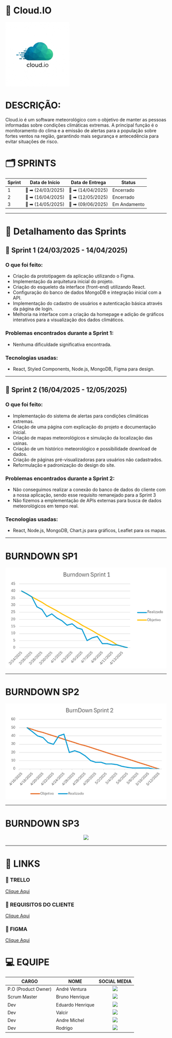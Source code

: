 # 🚀 Cloud.IO

<img src='./front/src/logo/logocloud.jpeg' width='200'/>

<h1>DESCRIÇÃO:</h1>    
Cloud.io é um software meteorológico com o objetivo de manter as pessoas informadas sobre condições climáticas extremas. A principal função é o monitoramento do clima e a emissão de alertas para a população sobre fortes ventos na região, garantindo mais segurança e antecedência para evitar situações de risco.
</div>

# 🗂️ SPRINTS
| Sprint | Data de Início | Data de Entrega | Status  |
|--------|----------------|-----------------|---------|
|  1     | :calendar: ➡ (24/03/2025) | 📆 ➡ (14/04/2025) |  Encerrado |
|  2     | :calendar: ➡ (16/04/2025) | 📆 ➡ (12/05/2025) |  Encerrado |
|  3     | :calendar: ➡ (14/05/2025) | 📆 ➡ (09/06/2025) |  Em Andamento |

---

# 🏁 Detalhamento das Sprints

## 🚀 Sprint 1 (24/03/2025 - 14/04/2025)
### O que foi feito:
- Criação da prototipagem da aplicação utilizando o Figma.
- Implementação da arquitetura inicial do projeto.
- Criação do esqueleto da interface (front-end) utilizando React.
- Configuração do banco de dados MongoDB e integração inicial com a API.
- Implementação do cadastro de usuários e autenticação básica através da página de login.
- Melhoria na interface com a criação da homepage e adição de gráficos interativos para a visualização dos dados climáticos.

### Problemas encontrados durante a Sprint 1:
- Nenhuma dificuldade significativa encontrada.

### Tecnologias usadas:
- React, Styled Components, Node.js, MongoDB, Figma para design.

---

## 🚀 Sprint 2 (16/04/2025 - 12/05/2025)
### O que foi feito:
- Implementação do sistema de alertas para condições climáticas extremas.
- Criação de uma página com explicação do projeto e documentação inicial.
- Criação de mapas meteorológicos e simulação da localização das usinas.
- Criação de um histórico meteorológico e possibilidade download de dados.
- Criação de páginas pré-visualizadoras para usuários não cadastrados.
- Reformulação e padronização do design do site.

### Problemas encontrados durante a Sprint 2:
- Não conseguimos realizar a conexão do banco de dados do cliente com a nossa aplicação, sendo esse requisito remanejado para a Sprint 3
- Não fizemos a emplementação de APIs externas para busca de dados meteorológicos em tempo real.

### Tecnologias usadas:
- React, Node.js, MongoDB, Chart.js para gráficos, Leaflet para os mapas.

---

# BURNDOWN SP1
 <div align = center>
 <img src="./imagens/burndown1.PNG">
 </div>

-----------------------------------------------------------------------------------

# BURNDOWN SP2
 <div align = center>
 <img src="./imagens/burndown2.PNG">
 </div>

-----------------------------------------------------------------------------------

# BURNDOWN SP3
 <div align = center>
 <img src="https://github.com/">
 </div>

-----------------------------------------------------------------------------------

# 🔗 LINKS

### 🧮 TRELLO 
[Clique Aqui](https://trello.com/c/vt5ONAZV/8-github-do-projeto)

### 📖 REQUISITOS DO CLIENTE
[Clique Aqui]()

### 🎨 FIGMA
[Clique Aqui](https://www.figma.com/design/atcc0stddRRA7XQv3WkyAN/Cloud.io-proj?node-id=0-1&t=KqRqIEVgevh3atoq-1)

# :computer: EQUIPE

|CARGO | NOME| SOCIAL MEDIA |
|------|-----|:--------------:|
| P.O (Product Owner) |   André Ventura   |     <a target="_blank" href="https://github.com/AndreHVentura"><img  src="https://skillicons.dev/icons?i=github"></a>|    
| Scrum Master |   Bruno Henrique   |     <a target="_blank" href="https://github.com/BrunoHenrique258"><img  src="https://skillicons.dev/icons?i=github"></a>|  
| Dev     |   Eduardo Henrique  |     <a target="_blank" href="https://github.com/EduardoBrito2"><img src="https://skillicons.dev/icons?i=github"></a>|  
| Dev     |   Valcir  |     <a target="_blank" href="https://github.com/valcir-jr"><img  src="https://skillicons.dev/icons?i=github"></a>|   
| Dev     |   Andre Michel   |     <a target="_blank" href="https://github.com/andremc331"><img  src="https://skillicons.dev/icons?i=github"></a>|  
| Dev     |   Rodrigo   |     <a target="_blank" href="https://github.com/rodrigoaslima"><img  src="https://skillicons.dev/icons?i=github"></a>|  
